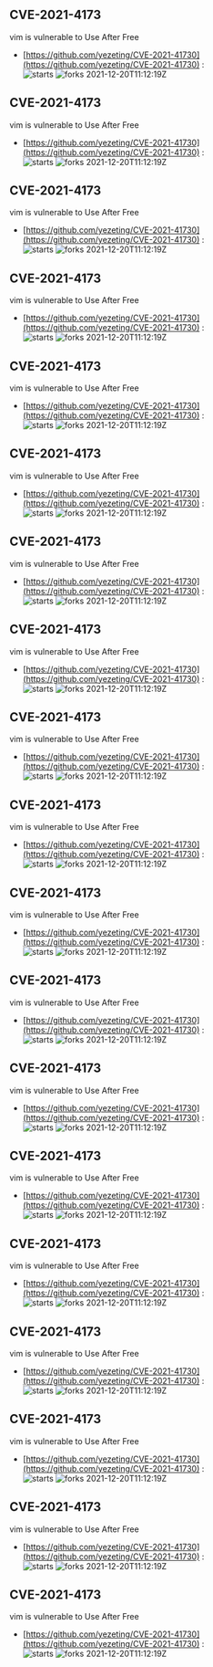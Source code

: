 ## CVE-2021-4173
 vim is vulnerable to Use After Free

- [https://github.com/yezeting/CVE-2021-41730](https://github.com/yezeting/CVE-2021-41730) :  
![starts](https://img.shields.io/github/stars/yezeting/CVE-2021-41730.svg) 
![forks](https://img.shields.io/github/forks/yezeting/CVE-2021-41730.svg) 
2021-12-20T11:12:19Z

## CVE-2021-4173
 vim is vulnerable to Use After Free

- [https://github.com/yezeting/CVE-2021-41730](https://github.com/yezeting/CVE-2021-41730) :  
![starts](https://img.shields.io/github/stars/yezeting/CVE-2021-41730.svg) 
![forks](https://img.shields.io/github/forks/yezeting/CVE-2021-41730.svg) 
2021-12-20T11:12:19Z

## CVE-2021-4173
 vim is vulnerable to Use After Free

- [https://github.com/yezeting/CVE-2021-41730](https://github.com/yezeting/CVE-2021-41730) :  
![starts](https://img.shields.io/github/stars/yezeting/CVE-2021-41730.svg) 
![forks](https://img.shields.io/github/forks/yezeting/CVE-2021-41730.svg) 
2021-12-20T11:12:19Z

## CVE-2021-4173
 vim is vulnerable to Use After Free

- [https://github.com/yezeting/CVE-2021-41730](https://github.com/yezeting/CVE-2021-41730) :  
![starts](https://img.shields.io/github/stars/yezeting/CVE-2021-41730.svg) 
![forks](https://img.shields.io/github/forks/yezeting/CVE-2021-41730.svg) 
2021-12-20T11:12:19Z

## CVE-2021-4173
 vim is vulnerable to Use After Free

- [https://github.com/yezeting/CVE-2021-41730](https://github.com/yezeting/CVE-2021-41730) :  
![starts](https://img.shields.io/github/stars/yezeting/CVE-2021-41730.svg) 
![forks](https://img.shields.io/github/forks/yezeting/CVE-2021-41730.svg) 
2021-12-20T11:12:19Z

## CVE-2021-4173
 vim is vulnerable to Use After Free

- [https://github.com/yezeting/CVE-2021-41730](https://github.com/yezeting/CVE-2021-41730) :  
![starts](https://img.shields.io/github/stars/yezeting/CVE-2021-41730.svg) 
![forks](https://img.shields.io/github/forks/yezeting/CVE-2021-41730.svg) 
2021-12-20T11:12:19Z

## CVE-2021-4173
 vim is vulnerable to Use After Free

- [https://github.com/yezeting/CVE-2021-41730](https://github.com/yezeting/CVE-2021-41730) :  
![starts](https://img.shields.io/github/stars/yezeting/CVE-2021-41730.svg) 
![forks](https://img.shields.io/github/forks/yezeting/CVE-2021-41730.svg) 
2021-12-20T11:12:19Z

## CVE-2021-4173
 vim is vulnerable to Use After Free

- [https://github.com/yezeting/CVE-2021-41730](https://github.com/yezeting/CVE-2021-41730) :  
![starts](https://img.shields.io/github/stars/yezeting/CVE-2021-41730.svg) 
![forks](https://img.shields.io/github/forks/yezeting/CVE-2021-41730.svg) 
2021-12-20T11:12:19Z

## CVE-2021-4173
 vim is vulnerable to Use After Free

- [https://github.com/yezeting/CVE-2021-41730](https://github.com/yezeting/CVE-2021-41730) :  
![starts](https://img.shields.io/github/stars/yezeting/CVE-2021-41730.svg) 
![forks](https://img.shields.io/github/forks/yezeting/CVE-2021-41730.svg) 
2021-12-20T11:12:19Z

## CVE-2021-4173
 vim is vulnerable to Use After Free

- [https://github.com/yezeting/CVE-2021-41730](https://github.com/yezeting/CVE-2021-41730) :  
![starts](https://img.shields.io/github/stars/yezeting/CVE-2021-41730.svg) 
![forks](https://img.shields.io/github/forks/yezeting/CVE-2021-41730.svg) 
2021-12-20T11:12:19Z

## CVE-2021-4173
 vim is vulnerable to Use After Free

- [https://github.com/yezeting/CVE-2021-41730](https://github.com/yezeting/CVE-2021-41730) :  
![starts](https://img.shields.io/github/stars/yezeting/CVE-2021-41730.svg) 
![forks](https://img.shields.io/github/forks/yezeting/CVE-2021-41730.svg) 
2021-12-20T11:12:19Z

## CVE-2021-4173
 vim is vulnerable to Use After Free

- [https://github.com/yezeting/CVE-2021-41730](https://github.com/yezeting/CVE-2021-41730) :  
![starts](https://img.shields.io/github/stars/yezeting/CVE-2021-41730.svg) 
![forks](https://img.shields.io/github/forks/yezeting/CVE-2021-41730.svg) 
2021-12-20T11:12:19Z

## CVE-2021-4173
 vim is vulnerable to Use After Free

- [https://github.com/yezeting/CVE-2021-41730](https://github.com/yezeting/CVE-2021-41730) :  
![starts](https://img.shields.io/github/stars/yezeting/CVE-2021-41730.svg) 
![forks](https://img.shields.io/github/forks/yezeting/CVE-2021-41730.svg) 
2021-12-20T11:12:19Z

## CVE-2021-4173
 vim is vulnerable to Use After Free

- [https://github.com/yezeting/CVE-2021-41730](https://github.com/yezeting/CVE-2021-41730) :  
![starts](https://img.shields.io/github/stars/yezeting/CVE-2021-41730.svg) 
![forks](https://img.shields.io/github/forks/yezeting/CVE-2021-41730.svg) 
2021-12-20T11:12:19Z

## CVE-2021-4173
 vim is vulnerable to Use After Free

- [https://github.com/yezeting/CVE-2021-41730](https://github.com/yezeting/CVE-2021-41730) :  
![starts](https://img.shields.io/github/stars/yezeting/CVE-2021-41730.svg) 
![forks](https://img.shields.io/github/forks/yezeting/CVE-2021-41730.svg) 
2021-12-20T11:12:19Z

## CVE-2021-4173
 vim is vulnerable to Use After Free

- [https://github.com/yezeting/CVE-2021-41730](https://github.com/yezeting/CVE-2021-41730) :  
![starts](https://img.shields.io/github/stars/yezeting/CVE-2021-41730.svg) 
![forks](https://img.shields.io/github/forks/yezeting/CVE-2021-41730.svg) 
2021-12-20T11:12:19Z

## CVE-2021-4173
 vim is vulnerable to Use After Free

- [https://github.com/yezeting/CVE-2021-41730](https://github.com/yezeting/CVE-2021-41730) :  
![starts](https://img.shields.io/github/stars/yezeting/CVE-2021-41730.svg) 
![forks](https://img.shields.io/github/forks/yezeting/CVE-2021-41730.svg) 
2021-12-20T11:12:19Z

## CVE-2021-4173
 vim is vulnerable to Use After Free

- [https://github.com/yezeting/CVE-2021-41730](https://github.com/yezeting/CVE-2021-41730) :  
![starts](https://img.shields.io/github/stars/yezeting/CVE-2021-41730.svg) 
![forks](https://img.shields.io/github/forks/yezeting/CVE-2021-41730.svg) 
2021-12-20T11:12:19Z

## CVE-2021-4173
 vim is vulnerable to Use After Free

- [https://github.com/yezeting/CVE-2021-41730](https://github.com/yezeting/CVE-2021-41730) :  
![starts](https://img.shields.io/github/stars/yezeting/CVE-2021-41730.svg) 
![forks](https://img.shields.io/github/forks/yezeting/CVE-2021-41730.svg) 
2021-12-20T11:12:19Z

